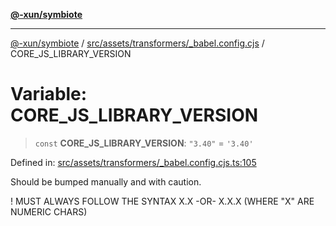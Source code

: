 [**@-xun/symbiote**](../../../../../README.md)

***

[@-xun/symbiote](../../../../../README.md) / [src/assets/transformers/\_babel.config.cjs](../README.md) / CORE\_JS\_LIBRARY\_VERSION

# Variable: CORE\_JS\_LIBRARY\_VERSION

> `const` **CORE\_JS\_LIBRARY\_VERSION**: `"3.40"` = `'3.40'`

Defined in: [src/assets/transformers/\_babel.config.cjs.ts:105](https://github.com/Xunnamius/symbiote/blob/35578a044f8aaee7e61e5dd07c97ef12b7559e4c/src/assets/transformers/_babel.config.cjs.ts#L105)

Should be bumped manually and with caution.

! MUST ALWAYS FOLLOW THE SYNTAX X.X -OR- X.X.X (WHERE "X" ARE NUMERIC CHARS)
